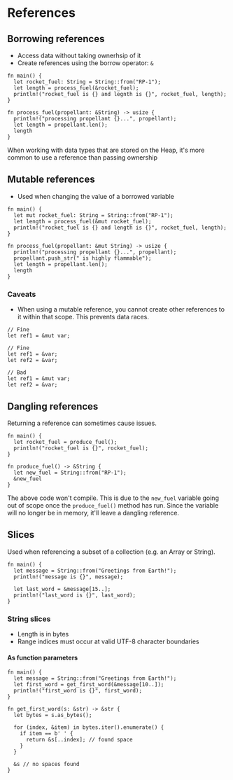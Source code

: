 # References

## Borrowing references
- Access data without taking ownerhsip of it
- Create references using the borrow operator: `&`
```
fn main() {
  let rocket_fuel: String = String::from("RP-1");
  let length = process_fuel(&rocket_fuel);
  println!("rocket_fuel is {} and legnth is {}", rocket_fuel, length);
}

fn process_fuel(propellant: &String) -> usize {
  println!("processing propellant {}...", propellant);
  let length = propellant.len();
  length
}
```
When working with data types that are stored on the Heap, it's more common to use a reference than passing ownership

## Mutable references
- Used when changing the value of a borrowed variable
```
fn main() {
  let mut rocket_fuel: String = String::from("RP-1");
  let length = process_fuel(&mut rocket_fuel);
  println!("rocket_fuel is {} and length is {}", rocket_fuel, length);
}

fn process_fuel(propellant: &mut String) -> usize {
  println!("processing propellant {}...", propellant);
  propellant.push_str(" is highly flammable");
  let length = propellant.len();
  length
}
```

### Caveats
- When using a mutable reference, you cannot create other references to it within that scope. This prevents data races.
```
// Fine
let ref1 = &mut var;

// Fine
let ref1 = &var;
let ref2 = &var;

// Bad
let ref1 = &mut var;
let ref2 = &var;
```

## Dangling references
Returning a reference can sometimes cause issues.
```
fn main() {
  let rocket_fuel = produce_fuel();
  println!("rocket_fuel is {}", rocket_fuel);
}

fn produce_fuel() -> &String {
  let new_fuel = String::from("RP-1");
  &new_fuel
}
```
The above code won't compile. This is due to the `new_fuel` variable going out of scope once the `produce_fuel()` method has run. Since the variable will no longer be in memory, it'll leave a dangling reference.

## Slices
Used when referencing a subset of a collection (e.g. an Array or String).
```
fn main() {
  let message = String::from("Greetings from Earth!");
  println!("message is {}", message);

  let last_word = &message[15..];
  println!("last_word is {}", last_word);
}
```

### String slices
- Length is in bytes
- Range indices must occur at valid UTF-8 character boundaries

#### As function parameters
```
fn main() {
  let message = String::from("Greetings from Earth!");
  let first_word = get_first_word(&message[10..]);
  println!("first_word is {}", first_word);
}

fn get_first_word(s: &str) -> &str {
  let bytes = s.as_bytes();

  for (index, &item) in bytes.iter().enumerate() {
    if item == b' ' {
      return &s[..index]; // found space
    }
  }

  &s // no spaces found
}
```